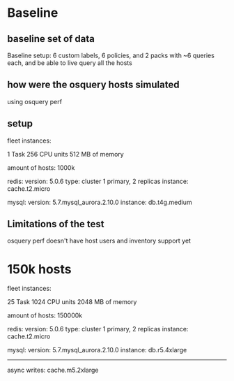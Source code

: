 # Baseline

## baseline set of data

Baseline setup: 6 custom labels, 6 policies, and 2 packs with ~6 queries each, and be able to live query all the hosts

## how were the osquery hosts simulated

using osquery perf

## setup

fleet instances:

1 Task
256 CPU units
512 MB of memory

amount of hosts: 1000k

redis: 
version: 5.0.6
type: cluster 1 primary, 2 replicas
instance: cache.t2.micro

mysql: 
version: 5.7.mysql_aurora.2.10.0
instance: db.t4g.medium

## Limitations of the test

osquery perf doesn't have host users and inventory support yet

# 150k hosts

fleet instances:

25 Task
1024 CPU units
2048 MB of memory

amount of hosts: 150000k

redis:
version: 5.0.6
type: cluster 1 primary, 2 replicas
instance: cache.t2.micro

mysql:
version: 5.7.mysql_aurora.2.10.0
instance: db.r5.4xlarge

---

async writes: cache.m5.2xlarge